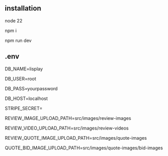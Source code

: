 ## installation 
  node 22
    
  npm i
    
  npm run dev

## .env

DB_NAME=lisplay
  
  DB_USER=root
  
  DB_PASS=yourpassword
    
  DB_HOST=localhost
  
  STRIPE_SECRET=
  
  REVIEW_IMAGE_UPLOAD_PATH=src/images/review-images
  
  REVIEW_VIDEO_UPLOAD_PATH=src/images/review-videos

  REVIEW_QUOTE_IMAGE_UPLOAD_PATH=src/images/quote-images
  
  QUOTE_BID_IMAGE_UPLOAD_PATH=src/images/quote-images/bid-images
